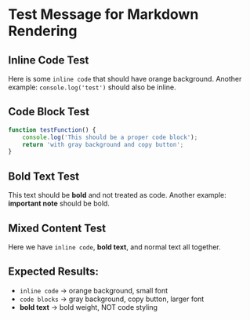 # Test Message for Markdown Rendering

## Inline Code Test
Here is some `inline code` that should have orange background.
Another example: `console.log('test')` should also be inline.

## Code Block Test
```javascript
function testFunction() {
    console.log('This should be a proper code block');
    return 'with gray background and copy button';
}
```

## Bold Text Test
This text should be **bold** and not treated as code.
Another example: **important note** should be bold.

## Mixed Content Test
Here we have `inline code`, **bold text**, and normal text all together.

## Expected Results:
- `inline code` → orange background, small font
- ```code blocks``` → gray background, copy button, larger font
- **bold text** → bold weight, NOT code styling
